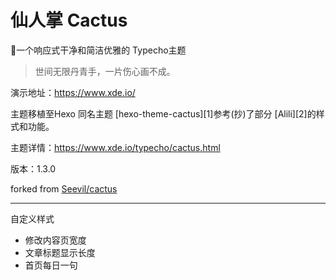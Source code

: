 # 仙人掌 Cactus
🌵一个响应式干净和简洁优雅的 Typecho主题

>世间无限丹青手，一片伤心画不成。

演示地址：https://www.xde.io/

主题移植至Hexo 同名主题 [hexo-theme-cactus][1]参考(抄)了部分 [Alili][2]的样式和功能。

主题详情：https://www.xde.io/typecho/cactus.html

版本：1.3.0

forked from [Seevil/cactus](https://github.com/Seevil/cactus)

---

自定义样式

* 修改内容页宽度
* 文章标题显示长度
* 首页每日一句

